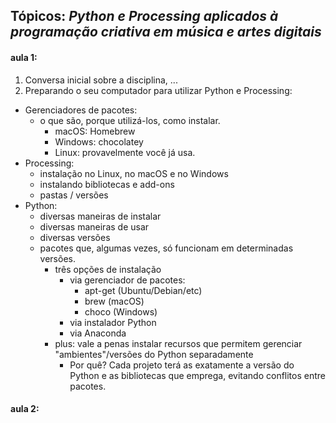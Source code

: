 ## Tópicos: *Python e Processing aplicados à programação criativa em música e artes digitais*




#### aula 1:
1. Conversa inicial sobre a disciplina, ...
2. Preparando o seu computador para utilizar Python e Processing:
  - Gerenciadores de pacotes:
    - o que são, porque utilizá-los, como instalar.
      - macOS: Homebrew
      - Windows: chocolatey
      - Linux: provavelmente você já usa.
  - Processing:
    - instalação no Linux, no macOS e no Windows
    - instalando bibliotecas e add-ons
    - pastas / versões
  - Python:
    - diversas maneiras de instalar
    - diversas maneiras de usar
    - diversas versões
    - pacotes que, algumas vezes, só funcionam em determinadas versões.
      - três opções de instalação
        - via gerenciador de pacotes:
          - apt-get (Ubuntu/Debian/etc)
          - brew (macOS)
          - choco (Windows)
        - via instalador Python
        - via Anaconda
      - plus: vale a penas instalar recursos que permitem gerenciar "ambientes"/versões do Python separadamente
        - Por quê? Cada projeto terá as exatamente a versão do Python e as bibliotecas que emprega, evitando conflitos entre pacotes.


#### aula 2:
